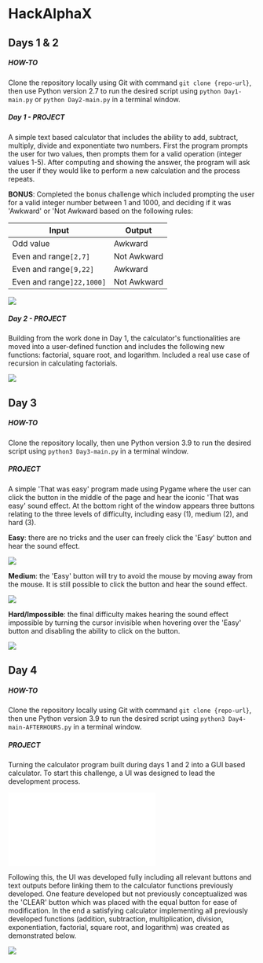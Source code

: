 # HackAlphaX

## Days 1 & 2
##### HOW-TO
Clone the repository locally using Git with command `git clone {repo-url}`, then use Python version 2.7 to run the desired script using `python Day1-main.py` or `python Day2-main.py` in a terminal window.

##### Day 1 - PROJECT
A simple text based calculator that includes the ability to add, subtract, multiply, divide and exponentiate two numbers. First the program prompts the user for two values, then prompts them for a valid operation (integer values 1-5). After computing and showing the answer, the program will ask the user if they would like to perform a new calculation and the process repeats.

**BONUS**: Completed the bonus challenge which included prompting the user for a valid integer number between 1 and 1000, and deciding if it was 'Awkward' or 'Not Awkward based on the following rules:

Input | Output
------------ | -------------
Odd value | Awkward
Even and range`[2,7]` | Not Awkward
Even and range`[9,22]` | Awkward
Even and range`]22,1000]` | Not Awkward

![](images/day1-calculator.png)

##### Day 2 - PROJECT
Building from the work done in Day 1, the calculator's functionalities are moved into a user-defined function and includes the following new functions: factorial, square root, and logarithm. Included a real use case of recursion in calculating factorials.

![](images/day2-calculator.png)

## Day 3
##### HOW-TO
Clone the repository locally, then une Python version 3.9 to run the desired script using `python3 Day3-main.py` in a terminal window.

##### PROJECT
A simple 'That was easy' program made using Pygame where the user can click the button in the middle of the page and hear the iconic 'That was easy' sound effect.
At the bottom right of the window appears three buttons relating to the three levels of difficulty, including easy (1), medium (2), and hard (3).

**Easy**: there are no tricks and the user can freely click the 'Easy' button and hear the sound effect.

![](images/easy-difficulty.png)

**Medium**: the 'Easy' button will try to avoid the mouse by moving away from the mouse. It is still possible to click the button and hear the sound effect.

![](medium-difficulty.gif)

**Hard/Impossible**: the final difficulty makes hearing the sound effect impossible by turning the cursor invisible when hovering over the 'Easy' button and disabling the ability to click on the button.

![](images/hard-difficulty.png)

## Day 4
##### HOW-TO
Clone the repository locally using Git with command `git clone {repo-url}`, then une Python version 3.9 to run the desired script using `python3 Day4-main-AFTERHOURS.py` in a terminal window.

##### PROJECT
Turning the calculator program built during days 1 and 2 into a GUI based calculator. To start this challenge, a UI was designed to lead the development process.

![](images/HackAlphaX-Day4-UIdesign.pdf)

Following this, the UI was developed fully including all relevant buttons and text outputs before linking them to the calculator functions previously developed. One feature developed but not previously conceptualized was the 'CLEAR' button which was placed with the equal button for ease of modification. In the end a satisfying calculator implementing all previously developed functions (addition, subtraction, multiplication, division, exponentiation, factorial, square root, and logarithm) was created as demonstrated below.

![](gui-calculator-demo.gif)
